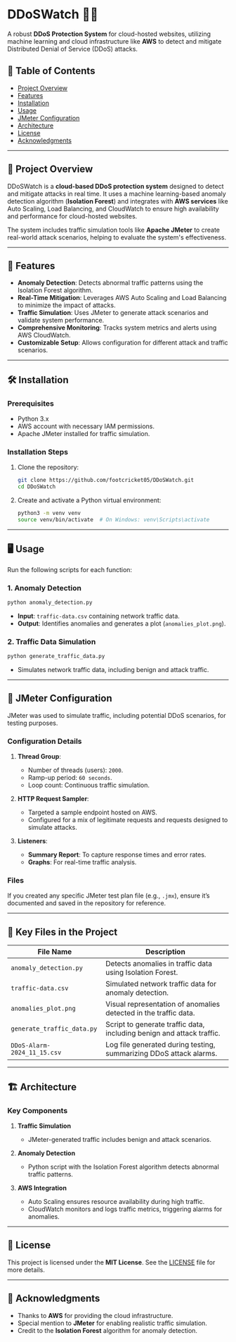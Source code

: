 # DDoSWatch 🚨🌐

A robust **DDoS Protection System** for cloud-hosted websites, utilizing machine learning and cloud infrastructure like **AWS** to detect and mitigate Distributed Denial of Service (DDoS) attacks.  

## 🚀 Table of Contents  

- [Project Overview](#project-overview)  
- [Features](#features)  
- [Installation](#installation)  
- [Usage](#usage)  
- [JMeter Configuration](#jmeter-configuration)  
- [Architecture](#architecture)  
- [License](#license)  
- [Acknowledgments](#acknowledgments)  

---

## 📄 Project Overview  

DDoSWatch is a **cloud-based DDoS protection system** designed to detect and mitigate attacks in real time. It uses a machine learning-based anomaly detection algorithm (**Isolation Forest**) and integrates with **AWS services** like Auto Scaling, Load Balancing, and CloudWatch to ensure high availability and performance for cloud-hosted websites.  

The system includes traffic simulation tools like **Apache JMeter** to create real-world attack scenarios, helping to evaluate the system's effectiveness.  

---

## 🔧 Features  

- **Anomaly Detection**: Detects abnormal traffic patterns using the Isolation Forest algorithm.  
- **Real-Time Mitigation**: Leverages AWS Auto Scaling and Load Balancing to minimize the impact of attacks.  
- **Traffic Simulation**: Uses JMeter to generate attack scenarios and validate system performance.  
- **Comprehensive Monitoring**: Tracks system metrics and alerts using AWS CloudWatch.  
- **Customizable Setup**: Allows configuration for different attack and traffic scenarios.  

---

## 🛠️ Installation  

### Prerequisites  

- Python 3.x  
- AWS account with necessary IAM permissions.  
- Apache JMeter installed for traffic simulation.  

### Installation Steps  

1. Clone the repository:  
   ```bash  
   git clone https://github.com/footcricket05/DDoSWatch.git  
   cd DDoSWatch  
   ```  

2. Create and activate a Python virtual environment:  
   ```bash  
   python3 -m venv venv  
   source venv/bin/activate  # On Windows: venv\Scripts\activate  
   ```  

---

## 🖥️ Usage  

Run the following scripts for each function:  

### 1. Anomaly Detection  
```bash  
python anomaly_detection.py  
```  

- **Input**: `traffic-data.csv` containing network traffic data.  
- **Output**: Identifies anomalies and generates a plot (`anomalies_plot.png`).  

### 2. Traffic Data Simulation  
```bash  
python generate_traffic_data.py  
```  

- Simulates network traffic data, including benign and attack traffic.  

---

## 🔧 JMeter Configuration  

JMeter was used to simulate traffic, including potential DDoS scenarios, for testing purposes.  

### Configuration Details  

1. **Thread Group**:  
   - Number of threads (users): `2000`.  
   - Ramp-up period: `60 seconds`.  
   - Loop count: Continuous traffic simulation.  

2. **HTTP Request Sampler**:  
   - Targeted a sample endpoint hosted on AWS.  
   - Configured for a mix of legitimate requests and requests designed to simulate attacks.  

3. **Listeners**:  
   - **Summary Report**: To capture response times and error rates.  
   - **Graphs**: For real-time traffic analysis.  

### Files  
If you created any specific JMeter test plan file (e.g., `.jmx`), ensure it’s documented and saved in the repository for reference.

---

## 📂 Key Files in the Project  

| File Name                     | Description                                                                 |  
|-------------------------------|-----------------------------------------------------------------------------|  
| `anomaly_detection.py`        | Detects anomalies in traffic data using Isolation Forest.                  |  
| `traffic-data.csv`            | Simulated network traffic data for anomaly detection.                      |  
| `anomalies_plot.png`          | Visual representation of anomalies detected in the traffic data.           |  
| `generate_traffic_data.py`    | Script to generate traffic data, including benign and attack traffic.      |  
| `DDoS-Alarm-2024_11_15.csv`   | Log file generated during testing, summarizing DDoS attack alarms.         |  

---

## 🏗️ Architecture  

### Key Components  

1. **Traffic Simulation**  
   - JMeter-generated traffic includes benign and attack scenarios.  

2. **Anomaly Detection**  
   - Python script with the Isolation Forest algorithm detects abnormal traffic patterns.  

3. **AWS Integration**  
   - Auto Scaling ensures resource availability during high traffic.  
   - CloudWatch monitors and logs traffic metrics, triggering alarms for anomalies.  

---

## 📄 License  

This project is licensed under the **MIT License**. See the [LICENSE](LICENSE) file for more details.  

---

## 🚨 Acknowledgments  

- Thanks to **AWS** for providing the cloud infrastructure.  
- Special mention to **JMeter** for enabling realistic traffic simulation.  
- Credit to the **Isolation Forest** algorithm for anomaly detection.
